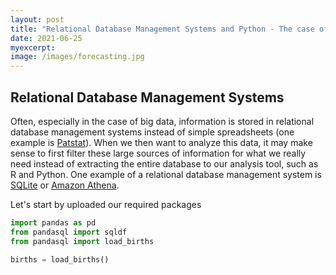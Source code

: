 ```yaml
---
layout: post
title: "Relational Database Management Systems and Python - The case of SQUL "
date: 2021-06-25
myexcerpt: 
image: /images/forecasting.jpg
---
```


## Relational Database Management Systems 

Often, especially in the case of big data, information is stored in relational database management systems instead of simple spreadsheets (one example is [Patstat](https://www.epo.org/searching-for-patents/business/patstat.html)). When we then want to analyze this data, it may make sense to first filter these large sources of information for what we really need instead of extracting the entire database to our analysis tool, such as R and Python. One example of a relational database management system is [SQLite](https://www.sqlite.org/index.html) or [Amazon Athena](https://aws.amazon.com/athena/?nc=sn&loc=0&whats-new-cards.sort-by=item.additionalFields.postDateTime&whats-new-cards.sort-order=desc). 

Let's start by uploaded our required packages

```python
import pandas as pd
from pandasql import sqldf 
from pandasql import load_births

births = load_births()
```


